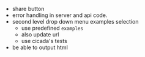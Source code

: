 - share button
- error handling in server and api code.
- second level drop down menu examples selection
  - use predefined `examples`
  - also update url
  - use cicada's tests
- be able to output html
